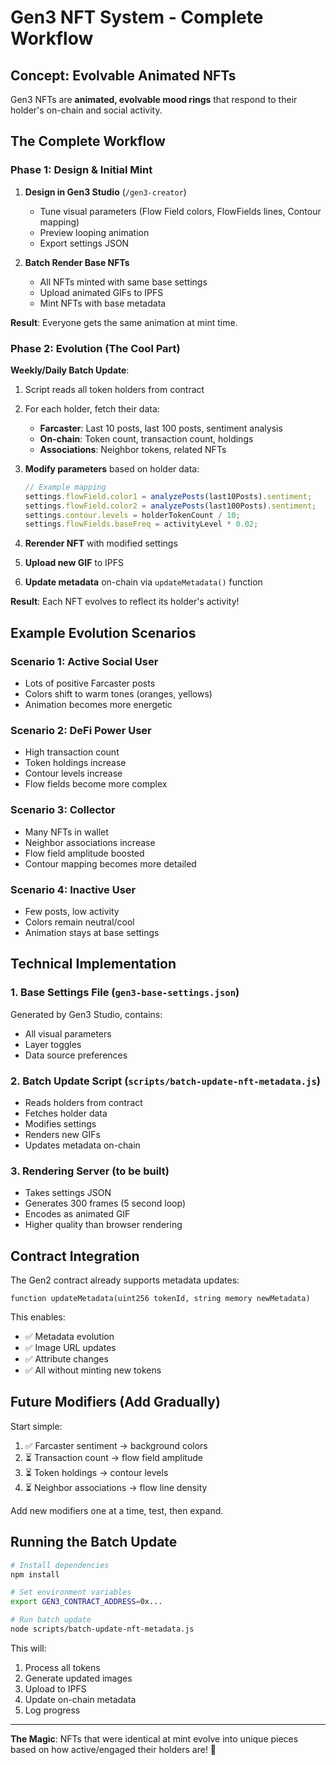 # Gen3 NFT System - Complete Workflow

## Concept: Evolvable Animated NFTs

Gen3 NFTs are **animated, evolvable mood rings** that respond to their holder's on-chain and social activity.

## The Complete Workflow

### Phase 1: Design & Initial Mint

1. **Design in Gen3 Studio** (`/gen3-creator`)
   - Tune visual parameters (Flow Field colors, FlowFields lines, Contour mapping)
   - Preview looping animation
   - Export settings JSON

2. **Batch Render Base NFTs**
   - All NFTs minted with same base settings
   - Upload animated GIFs to IPFS
   - Mint NFTs with base metadata

**Result**: Everyone gets the same animation at mint time.

### Phase 2: Evolution (The Cool Part)

**Weekly/Daily Batch Update**:

1. Script reads all token holders from contract
2. For each holder, fetch their data:
   - **Farcaster**: Last 10 posts, last 100 posts, sentiment analysis
   - **On-chain**: Token count, transaction count, holdings
   - **Associations**: Neighbor tokens, related NFTs

3. **Modify parameters** based on holder data:
   ```javascript
   // Example mapping
   settings.flowField.color1 = analyzePosts(last10Posts).sentiment;
   settings.flowField.color2 = analyzePosts(last100Posts).sentiment;
   settings.contour.levels = holderTokenCount / 10;
   settings.flowFields.baseFreq = activityLevel * 0.02;
   ```

4. **Rerender NFT** with modified settings
5. **Upload new GIF** to IPFS
6. **Update metadata** on-chain via `updateMetadata()` function

**Result**: Each NFT evolves to reflect its holder's activity!

## Example Evolution Scenarios

### Scenario 1: Active Social User
- Lots of positive Farcaster posts
- Colors shift to warm tones (oranges, yellows)
- Animation becomes more energetic

### Scenario 2: DeFi Power User
- High transaction count
- Token holdings increase
- Contour levels increase
- Flow fields become more complex

### Scenario 3: Collector
- Many NFTs in wallet
- Neighbor associations increase
- Flow field amplitude boosted
- Contour mapping becomes more detailed

### Scenario 4: Inactive User
- Few posts, low activity
- Colors remain neutral/cool
- Animation stays at base settings

## Technical Implementation

### 1. Base Settings File (`gen3-base-settings.json`)
Generated by Gen3 Studio, contains:
- All visual parameters
- Layer toggles
- Data source preferences

### 2. Batch Update Script (`scripts/batch-update-nft-metadata.js`)
- Reads holders from contract
- Fetches holder data
- Modifies settings
- Renders new GIFs
- Updates metadata on-chain

### 3. Rendering Server (to be built)
- Takes settings JSON
- Generates 300 frames (5 second loop)
- Encodes as animated GIF
- Higher quality than browser rendering

## Contract Integration

The Gen2 contract already supports metadata updates:

```solidity
function updateMetadata(uint256 tokenId, string memory newMetadata)
```

This enables:
- ✅ Metadata evolution
- ✅ Image URL updates
- ✅ Attribute changes
- ✅ All without minting new tokens

## Future Modifiers (Add Gradually)

Start simple:
1. ✅ Farcaster sentiment → background colors
2. ⏳ Transaction count → flow field amplitude
3. ⏳ Token holdings → contour levels
4. ⏳ Neighbor associations → flow line density

Add new modifiers one at a time, test, then expand.

## Running the Batch Update

```bash
# Install dependencies
npm install

# Set environment variables
export GEN3_CONTRACT_ADDRESS=0x...

# Run batch update
node scripts/batch-update-nft-metadata.js
```

This will:
1. Process all tokens
2. Generate updated images
3. Upload to IPFS
4. Update on-chain metadata
5. Log progress

---

**The Magic**: NFTs that were identical at mint evolve into unique pieces based on how active/engaged their holders are! 🎨

